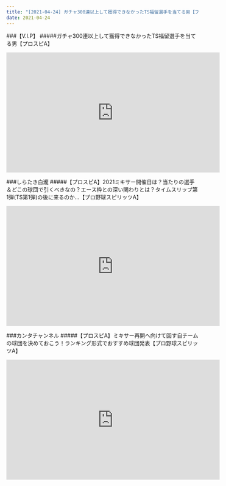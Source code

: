 ```yaml
---
title: "[2021-04-24] ガチャ300連以上して獲得できなかったTS福留選手を当てる男【プロスピA】 他"
date: 2021-04-24
---
```

###【V.I.P】
#####ガチャ300連以上して獲得できなかったTS福留選手を当てる男【プロスピA】
<iframe width="560" height="315" src="https://www.youtube.com/embed/gasvOmzxA3Q" frameborder="0" allow="accelerometer; autoplay; clipboard-write; encrypted-media; gyroscope; picture-in-picture" allowfullscreen></iframe>

###しらたき白瀧
#####【プロスピA】2021ミキサー開催日は？当たりの選手＆どこの球団で引くべきなの？エース枠との深い関わりとは？タイムスリップ第1弾(TS第1弾)の後に来るのか…【プロ野球スピリッツA】
<iframe width="560" height="315" src="https://www.youtube.com/embed/3bfAC6HaU5I" frameborder="0" allow="accelerometer; autoplay; clipboard-write; encrypted-media; gyroscope; picture-in-picture" allowfullscreen></iframe>

###カンタチャンネル
#####【プロスピA】ミキサー再開へ向けて回す自チームの球団を決めておこう！ランキング形式でおすすめ球団発表【プロ野球スピリッツA】
<iframe width="560" height="315" src="https://www.youtube.com/embed/aif-MmuZEBQ" frameborder="0" allow="accelerometer; autoplay; clipboard-write; encrypted-media; gyroscope; picture-in-picture" allowfullscreen></iframe>

